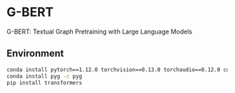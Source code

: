 # G-BERT

G-BERT: Textual Graph Pretraining with Large Language Models

## Environment

```bash
conda install pytorch==1.12.0 torchvision==0.13.0 torchaudio==0.12.0 cudatoolkit=11.6 -c pytorch -c conda-forge
conda install pyg -c pyg
pip install transformers
```
